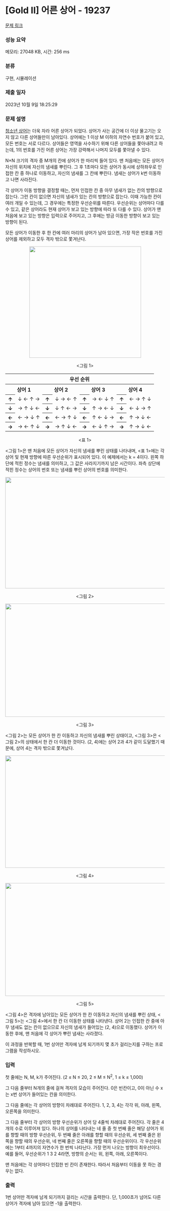 # [Gold II] 어른 상어 - 19237 

[문제 링크](https://www.acmicpc.net/problem/19237) 

### 성능 요약

메모리: 27048 KB, 시간: 256 ms

### 분류

구현, 시뮬레이션

### 제출 일자

2023년 10월 9일 18:25:29

### 문제 설명

<p><a href="/problem/19236">청소년 상어</a>는 더욱 자라 어른 상어가 되었다. 상어가 사는 공간에 더 이상 물고기는 오지 않고 다른 상어들만이 남아있다. 상어에는 1 이상 M 이하의 자연수 번호가 붙어 있고, 모든 번호는 서로 다르다. 상어들은 영역을 사수하기 위해 다른 상어들을 쫓아내려고 하는데, 1의 번호를 가진 어른 상어는 가장 강력해서 나머지 모두를 쫓아낼 수 있다.</p>

<p>N×N 크기의 격자 중 M개의 칸에 상어가 한 마리씩 들어 있다. 맨 처음에는 모든 상어가 자신의 위치에 자신의 냄새를 뿌린다. 그 후 1초마다 모든 상어가 동시에 상하좌우로 인접한 칸 중 하나로 이동하고, 자신의 냄새를 그 칸에 뿌린다. 냄새는 상어가 k번 이동하고 나면 사라진다.</p>

<p>각 상어가 이동 방향을 결정할 때는, 먼저 인접한 칸 중 아무 냄새가 없는 칸의 방향으로 잡는다. 그런 칸이 없으면 자신의 냄새가 있는 칸의 방향으로 잡는다. 이때 가능한 칸이 여러 개일 수 있는데, 그 경우에는 특정한 우선순위를 따른다. 우선순위는 상어마다 다를 수 있고, 같은 상어라도 현재 상어가 보고 있는 방향에 따라 또 다를 수 있다. 상어가 맨 처음에 보고 있는 방향은 입력으로 주어지고, 그 후에는 방금 이동한 방향이 보고 있는 방향이 된다.</p>

<p>모든 상어가 이동한 후 한 칸에 여러 마리의 상어가 남아 있으면, 가장 작은 번호를 가진 상어를 제외하고 모두 격자 밖으로 쫓겨난다.</p>

<p style="text-align: center;"><img alt="" src="https://upload.acmicpc.net/149aa507-f474-43cb-9071-1959bb83d59a/-/preview/" style="width: 353px; height: 352px;"></p>

<p style="text-align: center;"><그림 1></p>

<table class="table table-border table table-bordered" style="width: 100%;">
	<thead>
		<tr>
			<th colspan="8" style="text-align: center;">우선 순위</th>
		</tr>
	</thead>
	<tbody>
		<tr>
			<th colspan="2" style="text-align: center;">상어 1</th>
			<th colspan="2" style="text-align: center;">상어 2</th>
			<th colspan="2" style="text-align: center;">상어 3</th>
			<th colspan="2" style="text-align: center;">상어 4</th>
		</tr>
		<tr>
			<th style="text-align: center;">↑</th>
			<td style="text-align: center;">↓ ← ↑ →</td>
			<th style="text-align: center;">↑</th>
			<td style="text-align: center;">↓ → ← ↑</td>
			<th style="text-align: center;">↑</th>
			<td style="text-align: center;">→ ← ↓ ↑</td>
			<th style="text-align: center;">↑</th>
			<td style="text-align: center;">← → ↑ ↓</td>
		</tr>
		<tr>
			<th style="text-align: center;">↓</th>
			<td style="text-align: center;">→ ↑ ↓ ←</td>
			<th style="text-align: center;">↓</th>
			<td style="text-align: center;">↓ ↑ ← →</td>
			<th style="text-align: center;">↓</th>
			<td style="text-align: center;">↑ → ← ↓</td>
			<th style="text-align: center;">↓</th>
			<td style="text-align: center;">← ↓ → ↑</td>
		</tr>
		<tr>
			<th style="text-align: center;">←</th>
			<td style="text-align: center;">← → ↓ ↑</td>
			<th style="text-align: center;">←</th>
			<td style="text-align: center;">← → ↑ ↓</td>
			<th style="text-align: center;">←</th>
			<td style="text-align: center;">↑ ← ↓ →</td>
			<th style="text-align: center;">←</th>
			<td style="text-align: center;">↑ → ↓ ←</td>
		</tr>
		<tr>
			<th style="text-align: center;">→</th>
			<td style="text-align: center;">→ ← ↑ ↓</td>
			<th style="text-align: center;">→</th>
			<td style="text-align: center;">→ ↑ ↓ ←</td>
			<th style="text-align: center;">→</th>
			<td style="text-align: center;">← ↓ ↑ →</td>
			<th style="text-align: center;">→</th>
			<td style="text-align: center;">↑ → ↓ ←</td>
		</tr>
	</tbody>
</table>

<p style="text-align: center;"><표 1></p>

<p><그림 1>은 맨 처음에 모든 상어가 자신의 냄새를 뿌린 상태를 나타내며, <표 1>에는 각 상어 및 현재 방향에 따른 우선순위가 표시되어 있다. 이 예제에서는 k = 4이다. 왼쪽 하단에 적힌 정수는 냄새를 의미하고, 그 값은 사라지기까지 남은 시간이다. 좌측 상단에 적힌 정수는 상어의 번호 또는 냄새를 뿌린 상어의 번호를 의미한다.</p>

<p style="text-align: center;"><img alt="" src="https://upload.acmicpc.net/b2d80580-57ba-419b-9d16-bc7fbe49512b/-/preview/" style="width: 900px; height: 352px;"></p>

<p style="text-align: center;"><그림 2></p>

<p style="text-align: center;"><img alt="" src="https://upload.acmicpc.net/52324aeb-3f7d-49b0-8128-560eb3742aa3/-/preview/" style="width: 901px; height: 358px;"></p>

<p style="text-align: center;"><그림 3></p>

<p><그림 2>는 모든 상어가 한 칸 이동하고 자신의 냄새를 뿌린 상태이고, <그림 3>은 <그림 2>의 상태에서 한 칸 더 이동한 것이다. (2, 4)에는 상어 2과 4가 같이 도달했기 때문에, 상어 4는 격자 밖으로 쫓겨났다.</p>

<p style="text-align: center;"><img alt="" src="https://upload.acmicpc.net/86821cd6-b638-43a1-8abb-99c917d6d324/-/preview/" style="width: 901px; height: 355px;"></p>

<p style="text-align: center;"><그림 4></p>

<p style="text-align: center;"><img alt="" src="https://upload.acmicpc.net/76e735b6-44e1-437c-9b69-b7f55ea29d02/-/preview/" style="width: 902px; height: 357px;"></p>

<p style="text-align: center;"><그림 5></p>

<p><그림 4>은 격자에 남아있는 모든 상어가 한 칸 이동하고 자신의 냄새를 뿌린 상태, <그림 5>는 <그림 4>에서 한 칸 더 이동한 상태를 나타낸다. 상어 2는 인접한 칸 중에 아무 냄새도 없는 칸이 없으므로 자신의 냄새가 들어있는 (2, 4)으로 이동했다. 상어가 이동한 후에, 맨 처음에 각 상어가 뿌린 냄새는 사라졌다.</p>

<p>이 과정을 반복할 때, 1번 상어만 격자에 남게 되기까지 몇 초가 걸리는지를 구하는 프로그램을 작성하시오.</p>

### 입력 

 <p>첫 줄에는 N, M, k가 주어진다. (2 ≤ N ≤ 20, 2 ≤ M ≤ N<sup>2</sup>, 1 ≤ k ≤ 1,000)</p>

<p>그 다음 줄부터 N개의 줄에 걸쳐 격자의 모습이 주어진다. 0은 빈칸이고, 0이 아닌 수 x는 x번 상어가 들어있는 칸을 의미한다.</p>

<p>그 다음 줄에는 각 상어의 방향이 차례대로 주어진다. 1, 2, 3, 4는 각각 위, 아래, 왼쪽, 오른쪽을 의미한다.</p>

<p>그 다음 줄부터 각 상어의 방향 우선순위가 상어 당 4줄씩 차례대로 주어진다. 각 줄은 4개의 수로 이루어져 있다. 하나의 상어를 나타내는 네 줄 중 첫 번째 줄은 해당 상어가 위를 향할 때의 방향 우선순위, 두 번째 줄은 아래를 향할 때의 우선순위, 세 번째 줄은 왼쪽을 향할 때의 우선순위, 네 번째 줄은 오른쪽을 향할 때의 우선순위이다. 각 우선순위에는 1부터 4까지의 자연수가 한 번씩 나타난다. 가장 먼저 나오는 방향이 최우선이다. 예를 들어, 우선순위가 1 3 2 4라면, 방향의 순서는 위, 왼쪽, 아래, 오른쪽이다.</p>


<p>맨 처음에는 각 상어마다 인접한 빈 칸이 존재한다. 따라서 처음부터 이동을 못 하는 경우는 없다.</p>

### 출력 

 <p>1번 상어만 격자에 남게 되기까지 걸리는 시간을 출력한다. 단, 1,000초가 넘어도 다른 상어가 격자에 남아 있으면 -1을 출력한다.</p>

